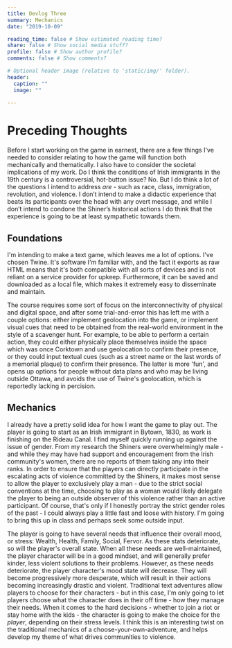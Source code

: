 ```yaml
---
title: Devlog Three
summary: Mechanics
date: "2019-10-09"

reading_time: false # Show estimated reading time?
share: false # Show social media stuff?
profile: false # Show author profile?
comments: false # Show comments?

# Optional header image (relative to 'static/img/' folder).
header:
  caption: ""
  image: ""
 
---  
```

 
# Preceding Thoughts

Before I start working on the game in earnest, there are a few things I've needed to consider relating to how the game will function both mechanically and thematically. I also have to consider the societal implications of my work. Do I think the conditions of Irish immigrants in the 19th century is a controversial, hot-button issue? No. But I do think a lot of the questions I intend to address _are_ - such as race, class, immigration, revolution, and violence. I don’t intend to make a didactic experience that beats its participants over the head with any overt message, and while I don’t intend to condone the Shiner’s historical actions I do think that the experience is going to be at least sympathetic towards them.

## Foundations

I'm intending to make a text game, which leaves me a lot of options. I've chosen Twine. It's software I'm familiar with, and the fact it exports as raw HTML means that it's both compatible with all sorts of devices and is not reliant on a service provider for upkeep. Furthermore, it can be saved and downloaded as a local file, which makes it extremely easy to disseminate and maintain.

The course requires some sort of focus on the interconnectivity of physical and digital space, and after some trial-and-error this has left me with a couple options: either implement geolocation into the game, or implement visual cues that need to be obtained from the real-world environment in the style of a scavenger hunt. For example, to be able to perform a certain action, they could either physically place themselves inside the space which was once Corktown and use geolocation to confirm their presence, or they could input textual cues (such as a street name or the last words of a memorial plaque) to confirm their presence. The latter is more 'fun', and opens up options for people without data plans and who may be living outside Ottawa, and avoids the use of Twine's geolocation, which is reportedly lacking in percision.

## Mechanics

I already have a pretty solid idea for how I want the game to play out. The player is going to start as an Irish immigrant in Bytown, 1830, as work is finishing on the Rideau Canal. I find myself quickly running up against the issue of gender. From my research the Shiners were overwhelmingly male - and while they may have had support and encouragement from the Irish community's women, there are no reports of them taking any into their ranks. In order to ensure that the players can directly participate in the escalating acts of violence committed by the Shiners, it makes most sense to allow the player to exclusively play a man - due to the strict social conventions at the time, choosing to play as a woman would likely delegate the player to being an outside observer of this violence rather than an active participant. Of course, that's only if I honestly portray the strict gender roles of the past - I could always play a little fast and loose with history. I'm going to bring this up in class and perhaps seek some outside input.

The player is going to have several needs that influence their overall mood, or stress: Wealth, Health, Family, Social, Fervor. As these stats deteriorate, so will the player's overall state. When all these needs are well-maintained, the player character will be in a good mindset, and will generally prefer kinder, less violent solutions to their problems. However, as these needs deteriorate, the player character's mood state will decrease. They will become progressively more desperate, which will result in their actions becoming increasingly drastic and violent. Traditional text adventures allow players to choose for their characters - but in this case, I'm only going to let players choose what the character does in their off time - how they manage their needs. When it comes to the hard decisions - whether to join a riot or stay home with the kids - the character is going to make the choice for the _player_, depending on their stress levels. I think this is an interesting twist on the traditional mechanics of a choose-your-own-adventure, and helps develop my theme of what drives communities to violence.
